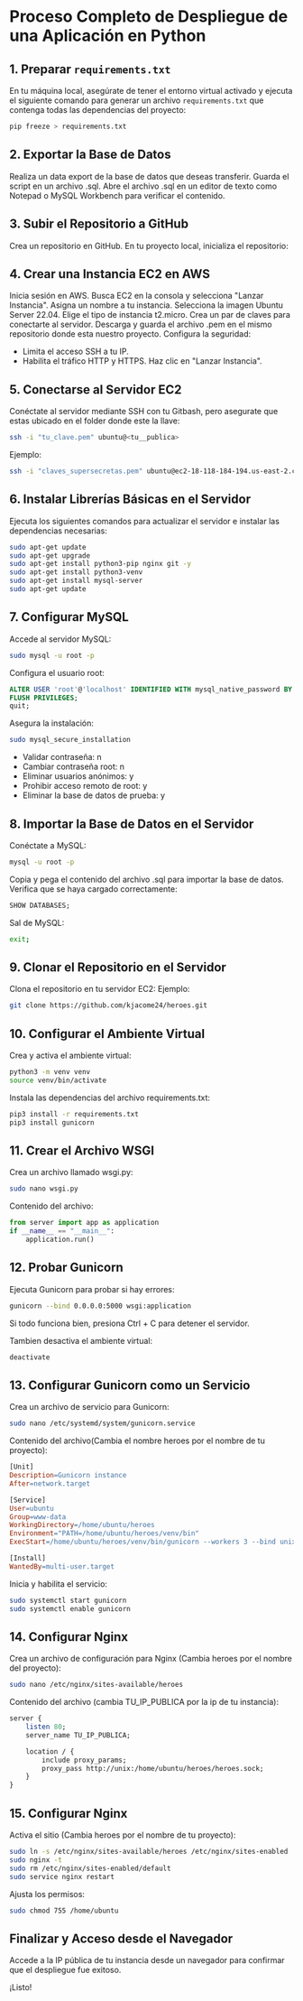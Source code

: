 # Proceso Completo de Despliegue de una Aplicación en Python


## 1. Preparar `requirements.txt`
En tu máquina local, asegúrate de tener el entorno virtual activado y ejecuta el siguiente comando para generar un archivo `requirements.txt` que contenga todas las dependencias del proyecto:

```bash
pip freeze > requirements.txt
```

## 2. Exportar la Base de Datos
Realiza un data export de la base de datos que deseas transferir.
Guarda el script en un archivo .sql.
Abre el archivo .sql en un editor de texto como Notepad o MySQL Workbench para verificar el contenido.

## 3. Subir el Repositorio a GitHub
Crea un repositorio en GitHub.
En tu proyecto local, inicializa el repositorio:


## 4. Crear una Instancia EC2 en AWS
Inicia sesión en AWS.
Busca EC2 en la consola y selecciona "Lanzar Instancia".
Asigna un nombre a tu instancia.
Selecciona la imagen Ubuntu Server 22.04.
Elige el tipo de instancia t2.micro.
Crea un par de claves para conectarte al servidor.
Descarga y guarda el archivo .pem en el mismo repositorio donde esta nuestro proyecto.
Configura la seguridad:
- Limita el acceso SSH a tu IP.
- Habilita el tráfico HTTP y HTTPS.
Haz clic en "Lanzar Instancia".

## 5. Conectarse al Servidor EC2

Conéctate al servidor mediante SSH con tu Gitbash, pero asegurate que estas ubicado en el folder donde este la llave:

```bash
ssh -i "tu_clave.pem" ubuntu@<tu__publica>
```

Ejemplo:

```bash
ssh -i "claves_supersecretas.pem" ubuntu@ec2-18-118-184-194.us-east-2.compute.amazonaws.com
```

## 6. Instalar Librerías Básicas en el Servidor
Ejecuta los siguientes comandos para actualizar el servidor e instalar las dependencias necesarias:

```bash
sudo apt-get update
sudo apt-get upgrade
sudo apt-get install python3-pip nginx git -y
sudo apt-get install python3-venv
sudo apt-get install mysql-server
sudo apt-get update
```

## 7. Configurar MySQL
Accede al servidor MySQL:

```bash
sudo mysql -u root -p
```

Configura el usuario root:

```sql
ALTER USER 'root'@'localhost' IDENTIFIED WITH mysql_native_password BY 'root';
FLUSH PRIVILEGES;
quit;
```

Asegura la instalación:

```bash
sudo mysql_secure_installation
```

- Validar contraseña: n
- Cambiar contraseña root: n
- Eliminar usuarios anónimos: y
- Prohibir acceso remoto de root: y
- Eliminar la base de datos de prueba: y

## 8. Importar la Base de Datos en el Servidor
Conéctate a MySQL:

```bash
mysql -u root -p
```

Copia y pega el contenido del archivo .sql para importar la base de datos.
Verifica que se haya cargado correctamente:

```sql
SHOW DATABASES;
```

Sal de MySQL:

```bash
exit;
```

## 9. Clonar el Repositorio en el Servidor
Clona el repositorio en tu servidor EC2:
Ejemplo:

```bash
git clone https://github.com/kjacome24/heroes.git
```

## 10. Configurar el Ambiente Virtual
Crea y activa el ambiente virtual:

```bash
python3 -m venv venv
source venv/bin/activate
```

Instala las dependencias del archivo requirements.txt:

```bash
pip3 install -r requirements.txt
pip3 install gunicorn
```

## 11. Crear el Archivo WSGI
Crea un archivo llamado wsgi.py:

```bash
sudo nano wsgi.py
```

Contenido del archivo:

```python
from server import app as application
if __name__ == "__main__":
    application.run()
```

## 12. Probar Gunicorn
Ejecuta Gunicorn para probar si hay errores:

```bash
gunicorn --bind 0.0.0.0:5000 wsgi:application
```

Si todo funciona bien, presiona Ctrl + C para detener el servidor.

Tambien desactiva el ambiente virtual:

```bash
deactivate
```


## 13. Configurar Gunicorn como un Servicio
Crea un archivo de servicio para Gunicorn:

```bash
sudo nano /etc/systemd/system/gunicorn.service
```

Contenido del archivo(Cambia el nombre heroes por el nombre de tu proyecto):

```makefile
[Unit]
Description=Gunicorn instance
After=network.target

[Service]
User=ubuntu
Group=www-data
WorkingDirectory=/home/ubuntu/heroes
Environment="PATH=/home/ubuntu/heroes/venv/bin"
ExecStart=/home/ubuntu/heroes/venv/bin/gunicorn --workers 3 --bind unix:heroes.sock -m 007 wsgi:application

[Install]
WantedBy=multi-user.target
```

Inicia y habilita el servicio:

```bash
sudo systemctl start gunicorn
sudo systemctl enable gunicorn
```

## 14. Configurar Nginx
Crea un archivo de configuración para Nginx (Cambia heroes por el nombre del proyecto):

```bash
sudo nano /etc/nginx/sites-available/heroes
```

Contenido del archivo (cambia TU_IP_PUBLICA por la ip de tu instancia):

```perl
server {
    listen 80;
    server_name TU_IP_PUBLICA;

    location / {
        include proxy_params;
        proxy_pass http://unix:/home/ubuntu/heroes/heroes.sock;
    }
}
```

## 15. Configurar Nginx
Activa el sitio (Cambia heroes por el nombre de tu proyecto):

```bash
sudo ln -s /etc/nginx/sites-available/heroes /etc/nginx/sites-enabled
sudo nginx -t
sudo rm /etc/nginx/sites-enabled/default
sudo service nginx restart
```

Ajusta los permisos:

```bash
sudo chmod 755 /home/ubuntu
```

## Finalizar y Acceso desde el Navegador
Accede a la IP pública de tu instancia desde un navegador para confirmar que el despliegue fue exitoso.

¡Listo!